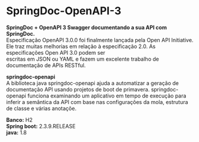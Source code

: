 # SpringDoc-OpenAPI-3<br />
**SpringDoc + OpenAPI 3 Swagger documentando a sua API com SpringDoc.**<br />
Especificação OpenAPI 3.0.0 foi finalmente lançada pela Open API Initiative. Ele traz muitas melhorias em relação à especificação 2.0. As especificações Open API 3.0 podem ser <br />escritas em JSON ou YAML e fazem um excelente trabalho de documentação de APIs RESTful.<br />

**springdoc-openapi**<br />
A biblioteca java springdoc-openapi ajuda a automatizar a geração de documentação API usando projetos de boot de primavera. springdoc-openapi funciona examinando um aplicativo em
tempo de execução para inferir a semântica da API com base nas configurações da mola, estrutura de classe e várias anotaçõe.<br />

**Banco:** H2<br />
**Spring boot:** 2.3.9.RELEASE<br />
**java:** 1.8<br />


